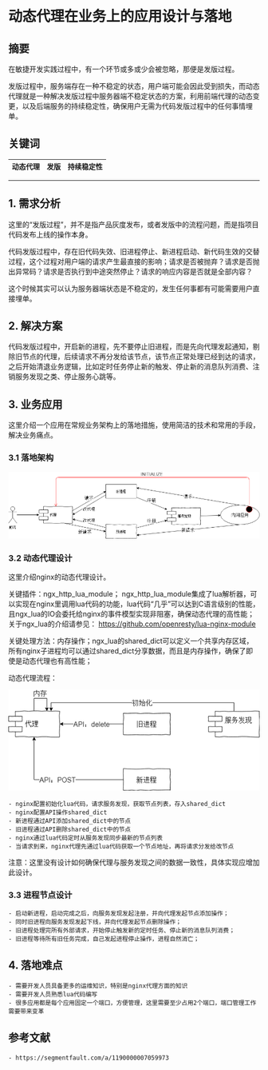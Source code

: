 # 动态代理在业务上的应用设计与落地

## 摘要
在敏捷开发实践过程中，有一个环节或多或少会被忽略，那便是发版过程。

发版过程中，服务端存在一种不稳定的状态，用户端可能会因此受到损失，而动态代理就是一种解决发版过程中服务器端不稳定状态的方案，利用前端代理的动态变更，以及后端服务的持续稳定性，确保用户无需为代码发版过程中的任何事情埋单。

## 关键词
| 动态代理 | 发版 | 持续稳定性 |
| ------- | ---- | --------- |

***

## 1. 需求分析
这里的“发版过程”，并不是指产品灰度发布，或者发版中的流程问题，而是指项目代码发布上线的操作本身。

代码发版过程中，存在旧代码失效、旧进程停止、新进程启动、新代码生效的交替过程，这个过程对用户端的请求产生最直接的影响；请求是否被抛弃？请求是否抛出异常码？请求是否执行到中途突然停止？请求的响应内容是否就是全部内容？


这个时候其实可以认为服务器端状态是不稳定的，发生任何事都有可能需要用户直接埋单。

## 2. 解决方案
代码发版过程中，开启新的进程，先不要停止旧进程，而是先向代理发起通知，剔除旧节点的代理，后续请求不再分发给该节点，该节点正常处理已经到达的请求，之后开始清退业务逻辑，比如定时任务停止新的触发、停止新的消息队列消费、注销服务发现之类、停止服务心跳等。

## 3. 业务应用
这里介绍一个应用在常规业务架构上的落地措施，使用简洁的技术和常用的手段，解决业务痛点。

### 3.1 落地架构
![落地架构](dynamic-proxy/s1.png)

### 3.2 动态代理设计
这里介绍nginx的动态代理设计。

关键插件：ngx_http_lua_module； ngx_http_lua_module集成了lua解析器，可以实现在nginx里调用lua代码的功能，lua代码“几乎”可以达到C语言级别的性能，且ngx_lua的IO会委托给nginx的事件模型实现非阻塞，确保动态代理的高性能；关于ngx_lua的介绍请参见： https://github.com/openresty/lua-nginx-module

关键处理方法：内存操作；ngx_lua的shared_dict可以定义一个共享内存区域，所有nginx子进程均可以通过shared_dict分享数据，而且是内存操作，确保了即使是动态代理也有高性能；

动态代理流程：

![动态代理流程](dynamic-proxy/s2.png)

	- nginx配置初始化lua代码，请求服务发现，获取节点列表，存入shared_dict
	- nginx配置API操作shared_dict
	- 新进程通过API添加shared_dict中的节点
	- 旧进程通过API删除shared_dict中的节点
	- nginx通过lua代码定时从服务发现同步最新的节点列表
	- 当请求到来，nginx代理先通过lua代码获取一个节点地址，再将请求分发给改节点
注意：这里没有设计如何确保代理与服务发现之间的数据一致性，具体实现应增加此设计。

### 3.3 进程节点设计
	- 启动新进程，启动完成之后，向服务发现发起注册，并向代理发起节点添加操作；
	- 同时旧进程向服务发现发起下线，并向代理发起节点删除操作；
	- 旧进程处理完所有外部请求，开始停止触发新的定时任务、停止新的消息队列消费；
	- 旧进程等待所有旧任务完成，自己发起进程停止操作，进程自然消亡；

## 4. 落地难点
	- 需要开发人员具备更多的运维知识，特别是nginx代理方面的知识
	- 需要开发人员熟悉lua代码编写
	- 很多应用都是每个应用固定一个端口，方便管理，这里需要至少占用2个端口，端口管理工作需要带来变革

## 参考文献
	- https://segmentfault.com/a/1190000007059973
